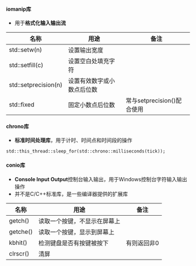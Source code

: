 #### iomanip库

- 用于**格式化输入输出流**


| 名称                 | 用途                       | 备注                       |
| -------------------- | -------------------------- | -------------------------- |
| std::setw(n)         | 设置输出宽度               |                            |
| std::setfill(c)      | 设置空白处填充字符         |                            |
| std::setprecision(n) | 设置有效数字或小数点后位数 |                            |
| std::fixed           | 固定小数点后位数           | 常与setprecision()配合使用 |

#### chrono库

- **标准时间处理库**，用于计时、时间点和时间段的操作

```
std::this_thread::sleep_for(std::chrono::milliseconds(tick));
```

#### conio库

- **Console Input Output**控制台输入输出，用于Windows控制台字符输入输出操作
- 并不是C/C++标准库，是一些编译器提供的扩展库

| 名称     | 用途                         | 备注        |
| -------- | ---------------------------- | ----------- |
| getch()  | 读取一个按键，不显示在屏幕上 |             |
| getche() | 读取一个按键，显示到屏幕上   |             |
| kbhit()  | 检测键盘是否有按键被按下     | 有则返回非0 |
| clrscr() | 清屏                         |             |

